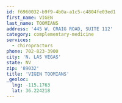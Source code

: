 ```yaml
---
id: f6960032-b9f9-4b0a-a1c5-c4804fe03ed1
first_name: VIGEN
last_name: TOOMIANS
address: '445 W. CRAIG ROAD, SUITE 112'
category: complementary-medicine
services:
  - chiropractors
phone: 702-823-3900
city: 'N. LAS VEGAS'
state: NV
zip: '89032'
title: 'VIGEN TOOMIANS'
_geoloc:
  lng: -115.1763
  lat: 36.224218
---
```

